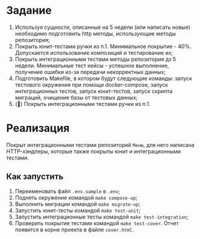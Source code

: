 # Задание

1. Используя сущности, описанные на 5 недели (или написать новые) необходимо подготовить http методы, использующие
   методы
   репозитория;
2. Покрыть юнит-тестами ручки из п.1. Минимальное покрытие - 40%. Допускается использование композиций и тестирование
   их;
3. Покрыть интеграционными тестами методы репозитория дз 5 недели. Минимальные тест кейсы - успешное выполнение,
   получение
   ошибки из-за передачи некорректных данных;
4. Подготовить Makefile, в котором будут следующие команды: запуск тестового окружения при помощи docker-compose, запуск
   интеграционных тестов, запуск юнит-тестов, запуск скрипта миграций, очищение базы от тестовых данных;
5. (💎) Покрыть интеграционными тестами ручки из п.1.

# Реализация

Покрыт интеграционными тестами репозиторий `Меню`, для него написана HTTP-хэндлеры, которые также покрыты юнит и
интеграционными тестами.

## Как запустить

1. Переименовать файл `.env.sample` в `.env`;
2. Поднять окружение командой `make compose-up`;
3. Выполнить миграции командой `make migrate-up`;
4. Запустить юнит-тесты командой `make test-unit`;
5. Запустить интеграционные тесты командой `make test-integration`;
6. Проверить покрытие тестами командой `make test-cover`. Отчет появится в корне проекта в файле `cover.html`.
